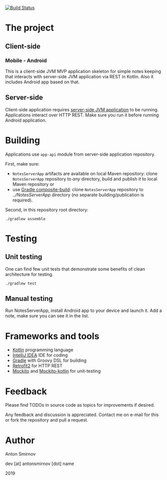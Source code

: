 [![Build Status](https://travis-ci.org/4ntoine/NotesClientApp.svg?branch=master)](https://travis-ci.org/4ntoine/NotesClientApp)

# The project

## Client-side

### Mobile - Android

This is a client-side JVM MVP application skeleton for simple notes keeping that interacts with server-side
JVM application via REST in Kotlin. Also it includes Android app based on that.

## Server-side

Client-side application requires [server-side JVM application](https://github.com/4ntoine/NotesServerApp) to be running.
Applications interact over HTTP REST. Make sure you run it before running Android application. 

# Building

Applications use `app-api` module from server-side application repository.

First, make sure:
* `NotesServerApp` artifacts are available on local Maven repository:
clone `NotesServerApp` repository to _any_ directory, build and publish it to local Maven repository
or
* use [Gradle composite-build](https://docs.gradle.org/current/userguide/composite_builds.html):
clone `NotesServerApp` repository to _../NotesServerApp_ directory (no separate building/publication is required).

Second, in this repository root directory:

	./gradlew assemble

# Testing

## Unit testing

One can find few unit tests that demonstrate some benefits of clean architecture for testing.

	./gradlew test
	
## Manual testing

Run NotesServerApp, install Android app	to your device and launch it.
Add a note, make sure you can see it in the list.

# Frameworks and tools

* [Kotlin](https://kotlinlang.org/) programming language
* [IntelliJ IDEA](https://www.jetbrains.com/idea/) IDE for coding
* [Gradle](https://gradle.org/) with Groovy DSL for building
* [Retrofit2](https://square.github.io/retrofit/) for HTTP REST
* [Mockito](https://site.mockito.org/) and [Mockito-kotlin](https://github.com/nhaarman/mockito-kotlin) for unit-testing

# Feedback

Please find TODOs in source code as topics for improvements if desired.

Any feedback and discussion is appreciated.
Contact me on e-mail for this or fork the repository and pull a request.

# Author

Anton Smirnov

dev [at] antonsmirnov [dot] name

2019